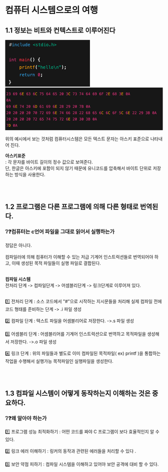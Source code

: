 <h1>컴퓨터 시스템으로의 여행</h1>
<h2>1.1 정보는 비트와 컨텍스트로 이루어진다</h2>

![hello출력.c](../img/1.1-1.png)
![아스키텍스트표시](../img/1.1-2.png)

위의 예시에서 보는 것처럼 컴퓨터시스템은 모든 텍스트 문자는 아스키 표준으로 나타내어 진다.

**아스키표준**
<br> : 각 문자를 바이트 길이의 정수 값으로 보여준다.
<br> 단, 한글은 아스키에 포함이 되지 않기 때문에 유니코드를 압축해서 바이트 단위로 저장하는 방식을 사용한다.

<br><br>
<h2>1.2 프로그램은 다른 프로그램에 의해 다른 형태로 번역된다.</h2>
<h3>❔❓컴퓨터는 c언어 파일을 그대로 읽어서 실행하는가</h3>
정답은 아니다. <br><br>
컴파일러에 의해 컴퓨터가 이해할 수 있는 저급 기계어 인스트럭션들로 번역되어야 하고, 이때 생성된 목적 파일들이 실행 파일로 결합된다.
<br><br>

**컴파일 시스템**
<br>전처리 단계 -> 컴파일단계 -> 어셈블리단계 -> 링크단계로 이루어져 있다.

<br>1️⃣ 전처리 단계 : 소스 코드에서 "#"으로 시작하는 지시문들을 처리해 실제 컴파일 전에 코드 형태를 준비하는 단계 -> .i 파일 생성
<br><br>2️⃣ 컴파일 단계 : 텍스트 파일을 어셈블리어로 저장한다. ->.s 파일 생성
<br><br>3️⃣ 어셈블리 단계 : 어셈블리어를 기계어 인스트럭션으로 번역하고 목적파일을 생성해서 저장한다. ->.o 파일 생성
<br><br>4️⃣ 링크 단계 : 위의 파일들과 별도로 이미 컴파일된 목적파일( ex) printf )을 통합하는 작업을 수행해서 실행가능 목적파일인 실행파일을 생성한다.

<br><br>
<h2>1.3 컴파일 시스템이 어떻게 동작하는지 이해하는 것은 중요하다.</h2>

<h3>❔❓왜 알아야 하는가</h3>
1️⃣ 프로그램 성능 최적화하기 : 어떤 코드를 짜야 C 프로그램이 보다 효율적인지 알 수 있다. <br><br>
2️⃣ 링크 에러 이해하기 : 링커의 동작과 관련된 에러들을 처리할 수 있다 .<br><br>
3️⃣ 보안 약점 피하기 : 컴파일 시스템을 이해하고 있어야 보안 공격에 대비 할 수 있다.